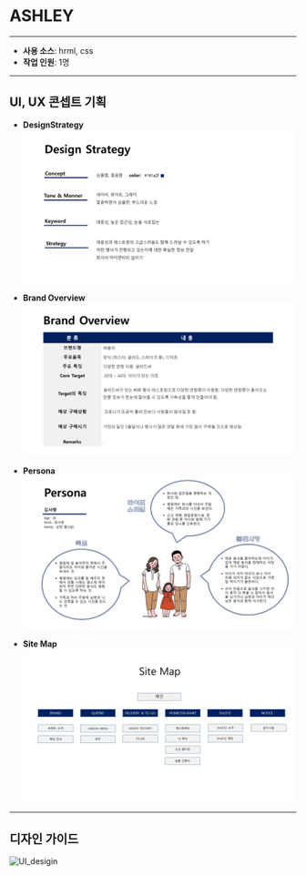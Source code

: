 # ASHLEY
---
- **사용 소스**: hrml, css
- **작업 인원**: 1명

---
## UI, UX 콘셉트 기획 
- **DesignStrategy**
![DesignStrategy](./UI,UX_concept_plan/DesignStrategy.PNG)

- **Brand Overview**
![BrandOverview](./UI,UX_concept_plan/BrandOverview.PNG)

- **Persona**
![Persona](./UI,UX_concept_plan/Persona.PNG)

- **Site Map**
![SiteMap](./UI,UX_concept_plan/SiteMap.PNG)

---
## 디자인 가이드
![UI_desigin](./UI,UX_concept_plan/UI_desigin.png)

